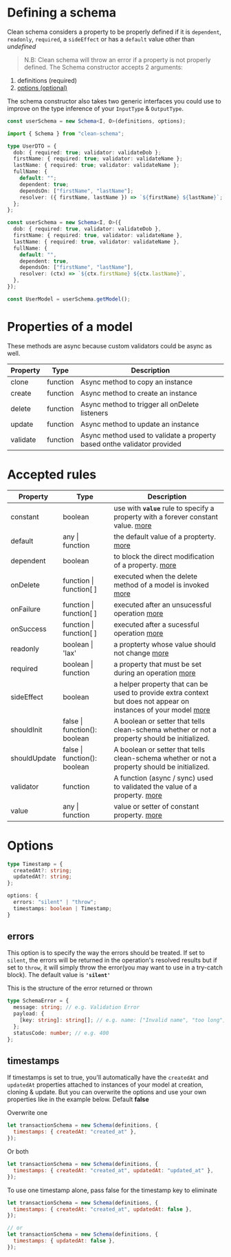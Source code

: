 # Defining a schema

Clean schema considers a property to be properly defined if it is `dependent`, `readonly`, `required`, a `sideEffect` or has a `default` value other than _undefined_

> N.B: Clean schema will throw an error if a property is not properly defined.
> The Schema constructor accepts 2 arguments:

1. definitions (required)
1. [options (optional)](#options)

The schema constructor also takes two generic interfaces you could use to improve on the type inference of your `InputType` & `OutputType`.

```ts
const userSchema = new Schema<I, O>(definitions, options);
```

```ts
import { Schema } from "clean-schema";

type UserDTO = {
  dob: { required: true; validator: validateDob };
  firstName: { required: true; validator: validateName };
  lastName: { required: true; validator: validateName };
  fullName: {
    default: "";
    dependent: true;
    dependsOn: ["firstName", "lastName"];
    resolver: ({ firstName, lastName }) => `${firstName} ${lastName}`;
  };
};

const userSchema = new Schema<I, O>({
  dob: { required: true, validator: validateDob },
  firstName: { required: true, validator: validateName },
  lastName: { required: true, validator: validateName },
  fullName: {
    default: "",
    dependent: true,
    dependsOn: ["firstName", "lastName"],
    resolver: (ctx) => `${ctx.firstName} ${ctx.lastName}`,
  },
});

const UserModel = userSchema.getModel();
```

# Properties of a model

These methods are async because custom validators could be async as well.

| Property | Type     | Description                                                             |
| -------- | -------- | ----------------------------------------------------------------------- |
| clone    | function | Async method to copy an instance                                        |
| create   | function | Async method to create an instance                                      |
| delete   | function | Async method to trigger all onDelete listeners                          |
| update   | function | Async method to update an instance                                      |
| validate | function | Async method used to validate a property based onthe validator provided |

# Accepted rules

| Property     | Type                         | Description                                                                                                                                                 |
| ------------ | ---------------------------- | ----------------------------------------------------------------------------------------------------------------------------------------------------------- |
| constant     | boolean                      | use with **`value`** rule to specify a property with a forever constant value. [more](./constants.md#constant-properties)                                   |
| default      | any \| function              | the default value of a propterty. [more](./defaults.md#default-values)                                                                                      |
| dependent    | boolean                      | to block the direct modification of a property. [more](./dependents.md#dependent-properties)                                                                |
| onDelete     | function \| function[ ]      | executed when the delete method of a model is invoked [more](./life-cycles.md#ondelete)                                                                     |
| onFailure    | function \| function[ ]      | executed after an unsucessful operation [more](./life-cycles.md#onfailure)                                                                                  |
| onSuccess    | function \| function[ ]      | executed after a sucessful operation [more](./life-cycles.md#onsuccess)                                                                                     |
| readonly     | boolean \| 'lax'             | a propterty whose value should not change [more](./readonly.md#readonly-properties)                                                                         |
| required     | boolean \| function          | a property that must be set during an operation [more](./required.md#required-properties)                                                                   |
| sideEffect   | boolean                      | a helper property that can be used to provide extra context but does not appear on instances of your model [more](./side-effects.md#side-effect-properties) |
| shouldInit   | false \| function(): boolean | A boolean or setter that tells clean-schema whether or not a property should be initialized.                                                                |
| shouldUpdate | false \| function(): boolean | A boolean or setter that tells clean-schema whether or not a property should be initialized.                                                                |
| validator    | function                     | A function (async / sync) used to validated the value of a property. [more](../../../v1.4.6/validate/index.md#validators)                                   |
| value        | any \| function              | value or setter of constant property. [more](./constants.md#constant-properties`)                                                                           |

# Options

```ts
type Timestamp = {
  createdAt?: string;
  updatedAt?: string;
};

options: {
  errors: "silent" | "throw";
  timestamps: boolean | Timestamp;
}
```

## errors

This option is to specify the way the errors should be treated. If set to `silent`, the errors will be returned in the operation's resolved results but if set to `throw`, it will simply throw the error(you may want to use in a try-catch block). The default value is **`'silent'`**

This is the structure of the error returned or thrown

```ts
type SchemaError = {
  message: string; // e.g. Validation Error
  payload: {
    [key: string]: string[]; // e.g. name: ["Invalid name", "too long"]
  };
  statusCode: number; // e.g. 400
};
```

## timestamps

If timestamps is set to true, you'll automatically have the `createdAt` and `updatedAt` properties attached to instances of your model at creation, cloning & update. But you can overwrite the options and use your own properties like in the example below. Default **false**

Overwrite one

```js
let transactionSchema = new Schema(definitions, {
  timestamps: { createdAt: "created_at" },
});
```

Or both

```js
let transactionSchema = new Schema(definitions, {
  timestamps: { createdAt: "created_at", updatedAt: "updated_at" },
});
```

To use one timestamp alone, pass false for the timestamp key to eliminate

```js
let transactionSchema = new Schema(definitions, {
  timestamps: { createdAt: "created_at", updatedAt: false },
});

// or
let transactionSchema = new Schema(definitions, {
  timestamps: { updatedAt: false },
});
```
